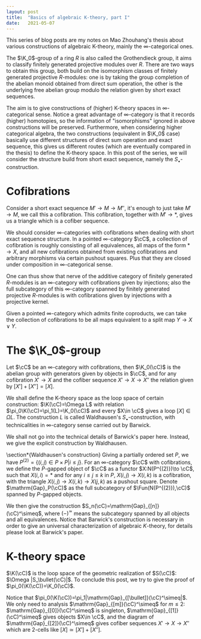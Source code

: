 ```yaml
---
layout: post
title:  "Basics of algebraic K-theory, part I"
date:   2021-05-07
---
```


<script type="text/x-mathjax-config">
    MathJax.Hub.Config({
      tex2jax: {
        inlineMath: [['$','$'], ['\\(','\\)']]
      },
      TeX: {
        extensions: ["AMSmath.js", "AMSsymbols.js", "AMScd.js"]
      },
      displayAlign: "center",
      displayIndent: "2em",
    });
  </script>
  <script type="text/javascript" src="https://cdnjs.cloudflare.com/ajax/libs/mathjax/2.7.1/MathJax.js?config=TeX-MML-AM_CHTML"></script>

<div style="display:none">
$\newcommand{\K}{\mathrm{K}}
\newcommand{\cC}{\mathcal{C}}
\newcommand{\Fun}{\mathrm{Fun}}$
</div>

This series of blog posts are my notes on Mao Zhouhang's thesis about various constructions of algebraic K-theory, mainly the $\infty$-categorical ones.

The $\K_0$-group of a ring $R$ is also called the Grothendieck group, it aims to classify finitely generated projective modules over $R$. There are two ways to obtain this group, both build on the isomorphism classes of finitely generated projective $R$-modules: one is by taking the group completion of the abelian monoid obtained from direct sum operation, the other is the underlying free abelian group modulo the relation given by short exact sequences.

The aim is to give constructions of (higher) K-theory spaces in $\infty$-categorical sense. Notice a great advantage of $\infty$-category is that it records (higher) homotopies, so the information of "isomorphisms" ignored in above constructions will be preserved. Furthermore, when considering higher categorical algebra, the two constructions (equivalent in $\K_0$ case) basically use different structures of direct sum operation and exact sequence, this gives us different routes (which are eventually compared in the thesis) to  define the K-theory space. In this post of the series, we will consider the structure build from short exact sequence, namely the $S_\bullet$-construction.

# Cofibrations
Consider a short exact sequence $M'\to M\to M''$, it's enough to just take $M'\to M$, we call this a cofibration. This cofibration, together with $M'\to *$, gives us a triangle which is a cofiber sequence.

We should consider $\infty$-categories with cofibrations when dealing with short exact sequence structure. In a pointed $\infty$-category $\cC$, a collection of cofibration is roughly consisting of all equivalences, all maps of the form $*\to X$, and all new cofibrations obtained from existing cofibrations and arbitrary morphisms via certain pushout squares. Plus that they are closed under composition in $\infty$-categorical sense.

One can thus show that nerve of the additive category of finitely generated $R$-modules is an $\infty$-category with cofibrations given by injections; also the full subcategory of this $\infty$-category spanned by finitely generated projective $R$-modules is with cofibrations given by injections with a projective kernel.

Given a pointed $\infty$-category which admits finite coproducts, we can take the collection of cofibrations to be all maps equivalent to a split map $Y\to X\vee Y$.

# The $\K_0$-group
Let $\cC$ be an $\infty$-category with cofibrations, then $\K_0(\cC)$ is the abelian group with generators given by objects in $\cC$, and for any cofibration $X'\to X$ and the cofiber sequence $X'\to X\to X''$ the relation given by $[X']+[X'']=[X]$.

We shall define the K-theory space as the loop space of certain construction: $\K(\cC)=\Omega L$ with relation $\pi_0\K(\cC)=\pi_1(L)=\K_0(\cC)$ and every $X\in \cC$ gives a loop $[X]\in\Omega L$. The construction $L$ is called Waldhausen's $S_\bullet$-construction, with technicalities in $\infty$-category sense carried out by Barwick.

We shall not go into the technical details of Barwick's paper here. Instead, we give the explicit construction by Waldhausen.

\section*{Waldhausen's construction}
Giving a partially ordered set $P$, we have $P^{(2)}=\{(i,j)\in P\times P|i\leq j\}$. For an $\infty$-category $\cC$ with cofibrations, we define the $P$-gapped object of $\cC$ as a functor $X:N(P^{(2)})\to \cC$, such that $X(i,i)=*$ and for any $i\leq j\leq k$ in $P$, $X(i,j)\to X(i,k)$ is a cofibration, with the triangle $X(i,j)\to X(i,k) \to X(j,k)$ as a pushout square. Denote $\mathrm{Gap}_P(\cC)$ as the full subcategory of $\Fun(N(P^{(2)}),\cC)$ spanned by $P$-gapped objects.

We then give the construction $S_n(\cC)=\mathrm{Gap}_{[n]}(\cC)^\simeq$, where $(-)^\simeq$ means the subcategory spanned by all objects and all equivalences. Notice that Barwick's construction is necessary in order to give an universal characterization of algebraic $K$-theory, for details please look at Barwick's paper.

# K-theory space
$\K(\cC)$ is the loop space of the geometric realization of $S(\cC)$: $\Omega |S_\bullet(\cC)|$. To conclude this post, we try to give the proof of $\pi_0(\K(\cC))=\K_0(\cC)$.

Notice that $\pi_0(\K(\cC))=\pi_1|\mathrm{Gap}_{[\bullet]}(\cC)^\simeq|$. We only need to analysis $\mathrm{Gap}_{[m]}(\cC)^\simeq$ for $m\leq 2$: $\mathrm{Gap}_{[0]}(\cC)^\simeq$ is singleton, $\mathrm{Gap}_{[1]}(\cC)^\simeq$ gives objects $X\in \cC$, and the diagram of $\mathrm{Gap}_{[2]}(\cC)^\simeq$ gives cofiber sequences $X'\to X\to X''$ which are 2-cells like $[X]\simeq [X']+[X'']$.
